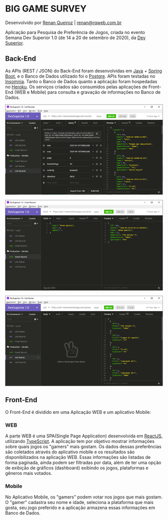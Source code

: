 # BIG GAME SURVEY

Desenvolvido por [Renan Queiroz](https://www.rqweb.com.br) | [renan@rqweb.com.br](mailto:renan@rqweb.com.br)

Aplicação para Pesquisa de Preferência de Jogos, criada no evento Semana Dev Superior 1.0 (de 14 a 20 de setembro de 2020), da [Dev Superior](https://devsuperior.com.br/). 


## Back-End

As APIs (REST / JSON) do Back-End foram desenvolvidas em [Java](https://www.oracle.com/java/) + [Spring Boot](https://spring.io/), e o Banco de Dados utilizado foi o [Postgre](https://www.postgresql.org). APIs foram testadas no [Insomnia](https://insomnia.rest/). Tanto o Banco de Dados quanto a aplicação foram hospedadas no [Heroku](https://www.heroku.com/). Os serviços criados são consumidos pelas aplicações de Front-End (WEB e Mobile) para consulta e gravação de informações no Banco de Dados.

![](/assets/img-be-01.png)

![](/assets/img-be-02.png)

![](/assets/img-be-03.png)


## Front-End

O Front-End é dividido em uma Aplicação WEB e um aplicativo Mobile:

### WEB

A parte WEB é uma SPA(Single Page Application) desenvolvida em [ReactJS](https://reactjs.org/), utilizando [TypeScript](https://www.typescriptlang.org/). A aplicação tem por objetivo mostrar informações sobre quais jogos os "gamers" mais gostam. Os dados dessas preferências são coletados através do aplicativo mobile e os resultados são disponibilizados na aplicação WEB. Essas informações são listadas de forma paginada, ainda podem ser filtradas por data, além de ter uma opção de exibição de gráficos (dashboard) exibindo os jogos, plataformas e gêneros mais votados.

### Mobile 

No Aplicativo Mobile, os "gamers" podem votar nos jogos que mais gostam. O "gamer" cadastra seu nome e idade, seleciona a plataforma que mais gosta, seu jogo preferido e a aplicação armazena essas informações em Banco de Dados.
